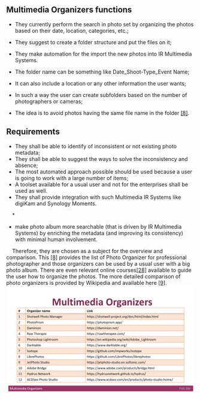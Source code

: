 ## Multimedia Organizers functions
* They currently perform the search in photo set by organizing the photos based on their date, location, categories, etc.;
* They suggest to create a folder structure and put the files on it;
* They make automation for the import the new photos into IR Multimedia Systems.


* The folder name can be something like Date_Shoot-Type_Event Name;
* It can also include a location or any other information the user wants;
* In such a way the user can create subfolders based on the number of photographers or cameras;
* The idea is to avoid photos having the same file name in the folder [[8]](./REFERENCES.md).

## Requirements
* They shall be able to identify of inconsistent or not existing photo metadata;
* They shall be able to suggest the ways to solve the inconsistency and absence;
* The most automated approach possible should be used because a user is going to work with a large number of items;
* A toolset available for a usual user and not for the enterprises shall be used as well.
* They shall provide integration with such Multimedia IR Systems like digiKam and Synology Moments.

&nbsp;&nbsp;&nbsp; 
*  
* make photo album more searchable (that is driven by IR Multimedia Systems) by enriching the metadata (and improving its consistency) with minimal human involvement.  

&nbsp;&nbsp;&nbsp; Therefore, they are chosen as a subject for the overview and comparison. 
This [[8]](./REFERENCES.md) provides the list of Photo Organizer for professional photographer and those organizers can be used by a usual user with a big photo album. 
There are even relevant online courses[[28]](./REFERENCES.md) available to guide the user how to organize the photos.
The more detailed comparison of photo organizers is provided by Wikipedia and available here [[9]](./REFERENCES.md).
<img src="Images/MultimediaOrganizers.png" alt="MultimediaOrganizers.png"/>


